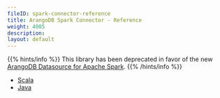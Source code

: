```yaml
---
fileID: spark-connector-reference
title: ArangoDB Spark Connector - Reference
weight: 4005
description: 
layout: default
---
```

{{% hints/info %}}
This library has been deprecated in favor of the new [ArangoDB Datasource for Apache Spark](../../spark-connector-new).
{{% /hints/info %}}

- [Scala](spark-connector-reference-scala)
- [Java](spark-connector-reference-java)
